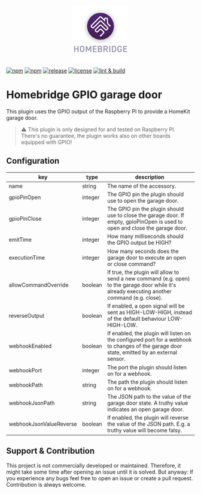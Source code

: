 <p align="center">

<img src="https://github.com/homebridge/branding/raw/master/logos/homebridge-wordmark-logo-vertical.png" width="150">

</p>

[![npm](https://badgen.net/npm/v/@silviokennecke/homebridge-gpio-garage-door/latest?icon=npm&label)](https://www.npmjs.com/package/@silviokennecke/homebridge-gpio-garage-door)
[![npm](https://badgen.net/npm/dt/@silviokennecke/homebridge-gpio-garage-door?label=downloads)](https://www.npmjs.com/package/@silviokennecke/homebridge-gpio-garage-door)
[![release](https://badgen.net/github/release/silviokennecke/homebridge-gpio-garage-door)](https://github.com/silviokennecke/homebridge-gpio-garage-door/releases)
[![license](https://badgen.net/github/license/silviokennecke/homebridge-gpio-garage-door)](https://github.com/silviokennecke/homebridge-gpio-garage-door/blob/main/LICENSE)
[![lint & build](https://github.com/silviokennecke/homebridge-gpio-garage-door/actions/workflows/build.yml/badge.svg)](https://github.com/silviokennecke/homebridge-gpio-garage-door/actions/workflows/build.yml)

# Homebridge GPIO garage door

This plugin uses the GPIO output of the Raspberry PI to provide a HomeKit garage door.

> :warning: This plugin is only designed for and tested on Raspberry PI.
> There's no guarantee, the plugin works also on other boards equipped with GPIO!

## Configuration

| key                     | type    | description                                                                                                                                    |
|-------------------------|---------|------------------------------------------------------------------------------------------------------------------------------------------------|
| name                    | string  | The name of the accessory.                                                                                                                     | 
| gpioPinOpen             | integer | The GPIO pin the plugin should use to open the garage door.                                                                                    | 
| gpioPinClose            | integer | The GPIO pin the plugin should use to close the garage door. If empty, gpioPinOpen is used to open and close the garage door.                  | 
| emitTime                | integer | How many milliseconds should the GPIO output be HIGH?                                                                                          | 
| executionTime           | integer | How many seconds does the garage door to execute an open or close command?                                                                     |
| allowCommandOverride    | boolean | If true, the plugin will allow to send a new command (e.g. open) to the garage door while it's already executing another command (e.g. close). |
| reverseOutput           | boolean | If enabled, a open signal will be sent as HIGH-LOW-HIGH, instead of the default behaviour LOW-HIGH-LOW.                                        |
| webhookEnabled          | boolean | If enabled, the plugin will listen on the configured port for a webhook to changes of the garage door state, emitted by an external sensor.    |
| webhookPort             | integer | The port the plugin should listen on for a webhook.                                                                                            |
| webhookPath             | string  | The path the plugin should listen on for a webhook.                                                                                            |
| webhookJsonPath         | string  | The JSON path to the value of the garage door state. A truthy value indicates an open garage door.                                             |
| webhookJsonValueReverse | boolean | If enabled, the plugin will reverse the value of the JSON path. E.g. a truthy value will become falsy.                                         |

## Support & Contribution

This project is not commercially developed or maintained.
Therefore, it might take some time after opening an issue until it is solved.
But anyway: If you experience any bugs feel free to open an issue or create a pull request.
Contribution is always welcome.
